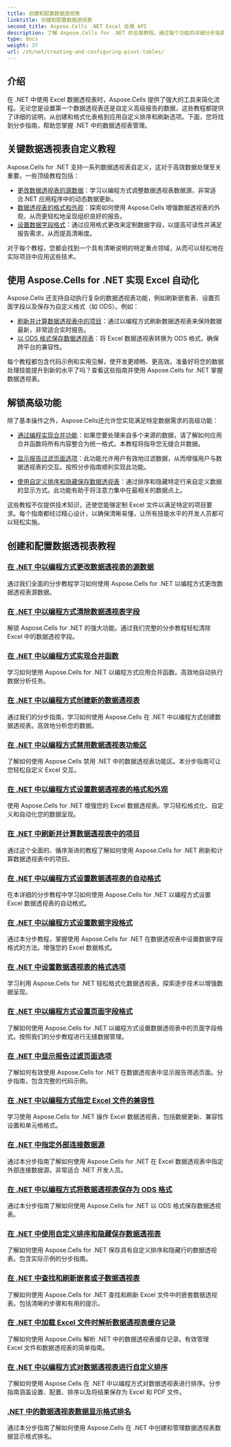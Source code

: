 ```yaml
---
title: 创建和配置数据透视表
linktitle: 创建和配置数据透视表
second_title: Aspose.Cells .NET Excel 处理 API
description: 了解 Aspose.Cells for .NET 的全面教程。通过每个功能的详细分步指南，以编程方式掌握 Excel 中的数据透视表。
type: docs
weight: 37
url: /zh/net/creating-and-configuring-pivot-tables/
---
```

## 介绍

在 .NET 中使用 Excel 数据透视表时，Aspose.Cells 提供了强大的工具来简化流程。无论您是设置第一个数据透视表还是自定义高级报告的数据，这些教程都提供了详细的说明，从创建和格式化表格到应用自定义排序和刷新选项。下面，您将找到分步指南，帮助您掌握 .NET 中的数据透视表管理。

## 关键数据透视表自定义教程

Aspose.Cells for .NET 支持一系列数据透视表自定义，这对于高效数据处理至关重要。一些顶级教程包括：

- [更改数据透视表的源数据](./changing-source-data/)：学习以编程方式调整数据透视表数据源，非常适合.NET 应用程序中的动态数据更新。
- [数据透视表的格式和外观](./formatting-and-look/)：探索如何使用 Aspose.Cells 增强数据透视表的外观，从而更轻松地呈现组织良好的报告。
- [设置数据字段格式](./setting-data-field-format/)：通过应用格式更改来定制数据字段，以提高可读性并满足报告需求，从而提高清晰度。

对于每个教程，您都会找到一个具有清晰说明的特定重点领域，从而可以轻松地在实际项目中应用这些技术。 

## 使用 Aspose.Cells for .NET 实现 Excel 自动化

Aspose.Cells 还支持自动执行复杂的数据透视表功能，例如刷新嵌套表、设置页面字段以及保存为自定义格式（如 ODS）。例如：

- [刷新并计算数据透视表中的项目](./refreshing-and-calculating-items/)：通过以编程方式刷新数据透视表来保持数据最新，非常适合实时报告。
- [以 ODS 格式保存数据透视表](./saving-in-ods-format/)：将 Excel 数据透视表转换为 ODS 格式，确保跨平台的兼容性。

每个教程都包含代码示例和实用见解，使开发更顺畅、更高效。准备好将您的数据处理技能提升到新的水平了吗？查看这些指南并使用 Aspose.Cells for .NET 掌握数据透视表。 

## 解锁高级功能

除了基本操作之外，Aspose.Cells还允许您实现满足特定数据需求的高级功能：

- [通过编程实现合并功能](./consolidation-functions/)：如果您要处理来自多个来源的数据，请了解如何应用合并函数将所有内容整合为统一格式。本教程将指导您无缝合并数据。

- [显示报告过滤页面选项](./show-report-filter-pages-option/)：此功能允许用户有效地过滤数据，从而增强用户与数据透视表的交互。按照分步指南顺利实现此功能。

- [使用自定义排序和隐藏保存数据透视表](./saving-with-custom-sort-and-hide/)：通过排序和隐藏特定行来自定义数据的显示方式。此功能有助于将注意力集中在最相关的数据点上。

这些教程不仅提供技术知识，还使您能够定制 Excel 文件以满足特定的项目要求。每个指南都经过精心设计，以确保清晰易懂，让所有技能水平的开发人员都可以轻松实施。

## 创建和配置数据透视表教程
### [在 .NET 中以编程方式更改数据透视表的源数据](./changing-source-data/)
通过我们全面的分步教程学习如何使用 Aspose.Cells for .NET 以编程方式更改数据透视表源数据。
### [在 .NET 中以编程方式清除数据透视表字段](./clearing-pivot-fields/)
解锁 Aspose.Cells for .NET 的强大功能。通过我们完整的分步教程轻松清除 Excel 中的数据透视字段。
### [在 .NET 中以编程方式实现合并函数](./consolidation-functions/)
学习如何使用 Aspose.Cells for .NET 以编程方式应用合并函数。高效地自动执行数据分析任务。
### [在 .NET 中以编程方式创建新的数据透视表](./creating-new-pivot-table/)
通过我们的分步指南，学习如何使用 Aspose.Cells 在 .NET 中以编程方式创建数据透视表。高效地分析您的数据。
### [在 .NET 中以编程方式禁用数据透视表功能区](./disabling-pivot-table-ribbon/)
了解如何使用 Aspose.Cells 禁用 .NET 中的数据透视表功能区。本分步指南可让您轻松自定义 Excel 交互。
### [在 .NET 中以编程方式设置数据透视表的格式和外观](./formatting-and-look/)
使用 Aspose.Cells for .NET 增强您的 Excel 数据透视表。学习轻松格式化、自定义和自动化您的数据呈现。
### [在 .NET 中刷新并计算数据透视表中的项目](./refreshing-and-calculating-items/)
通过这个全面的、循序渐进的教程了解如何使用 Aspose.Cells for .NET 刷新和计算数据透视表中的项目。
### [在 .NET 中以编程方式设置数据透视表的自动格式](./setting-auto-format/)
在本详细的分步教程中学习如何使用 Aspose.Cells for .NET 以编程方式设置 Excel 数据透视表的自动格式。
### [在 .NET 中以编程方式设置数据字段格式](./setting-data-field-format/)
通过本分步教程，掌握使用 Aspose.Cells for .NET 在数据透视表中设置数据字段格式的方法。增强您的 Excel 数据格式。
### [在 .NET 中设置数据透视表的格式选项](./setting-format-options/)
学习利用 Aspose.Cells for .NET 轻松格式化数据透视表。探索逐步技术以增强数据呈现。
### [在 .NET 中以编程方式设置页面字段格式](./setting-page-field-format/)
了解如何使用 Aspose.Cells for .NET 以编程方式设置数据透视表中的页面字段格式。按照我们的分步教程进行无缝数据管理。
### [在 .NET 中显示报告过滤页面选项](./show-report-filter-pages-option/)
了解如何有效使用 Aspose.Cells for .NET 在数据透视表中显示报告筛选页面。分步指南，包含完整的代码示例。
### [在 .NET 中以编程方式指定 Excel 文件的兼容性](./specifying-compatibility/)
学习使用 Aspose.Cells for .NET 操作 Excel 数据透视表，包括数据更新、兼容性设置和单元格格式。
### [在 .NET 中指定外部连接数据源](./specifying-external-connection-data-source/)
通过本分步指南了解如何使用 Aspose.Cells for .NET 在 Excel 数据透视表中指定外部连接数据源。非常适合 .NET 开发人员。
### [在 .NET 中以编程方式将数据透视表保存为 ODS 格式](./saving-in-ods-format/)
通过本分步指南了解如何使用 Aspose.Cells for .NET 以 ODS 格式保存数据透视表。
### [在 .NET 中使用自定义排序和隐藏保存数据透视表](./saving-with-custom-sort-and-hide/)
了解如何使用 Aspose.Cells for .NET 保存具有自定义排序和隐藏行的数据透视表。包含实际示例的分步指南。
### [在 .NET 中查找和刷新嵌套或子数据透视表](./finding-and-refreshing-nested-or-children-pivot-tables/)
了解如何使用 Aspose.Cells for .NET 查找和刷新 Excel 文件中的嵌套数据透视表。包括清晰的步骤和有用的提示。
### [在 .NET 中加载 Excel 文件时解析数据透视表缓存记录](./parsing-pivot-cached-records/)
了解如何使用 Aspose.Cells 解析 .NET 中的数据透视表缓存记录。有效管理 Excel 文件和数据透视表的简单指南。
### [在 .NET 中以编程方式对数据透视表进行自定义排序](./pivot-table-custom-sort/)
了解如何使用 Aspose.Cells 在 .NET 中以编程方式对数据透视表进行排序。分步指南涵盖设置、配置、排序以及将结果保存为 Excel 和 PDF 文件。
### [.NET 中的数据透视表数据显示格式排名](./pivot-table-data-display-format-ranking/)
通过本分步指南了解如何使用 Aspose.Cells 在 .NET 中创建和管理数据透视表数据显示格式排名。